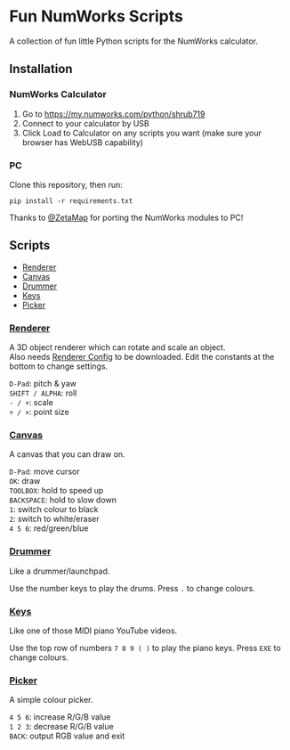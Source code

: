 # Fun NumWorks Scripts
A collection of fun little Python scripts for the NumWorks calculator.  


## Installation

### NumWorks Calculator

1. Go to https://my.numworks.com/python/shrub719
1. Connect to your calculator by USB 
2. Click Load to Calculator on any scripts you want (make sure your browser has WebUSB capability)

### PC
Clone this repository, then run:
```
pip install -r requirements.txt 
```
Thanks to [@ZetaMap](https://github.com/ZetaMap) for porting the NumWorks modules to PC!


## Scripts

- [Renderer](#renderer)
- [Canvas](#canvas)
- [Drummer](#drummer)
- [Keys](#keys)
- [Picker](#picker)

### [Renderer](https://my.numworks.com/python/shrub719/renderer)
A 3D object renderer which can rotate and scale an object.  
Also needs [Renderer Config](https://my.numworks.com/python/shrub719/r_config) to be downloaded. Edit the constants
at the bottom to change settings.

`D-Pad`: pitch & yaw  
`SHIFT / ALPHA`: roll  
`- / +`: scale  
`÷ / ×`: point size 

### [Canvas](https://my.numworks.com/python/shrub719/canvas)
A canvas that you can draw on.

`D-Pad`: move cursor  
`OK`: draw  
`TOOLBOX`: hold to speed up  
`BACKSPACE`: hold to slow down  
`1`: switch colour to black  
`2`: switch to white/eraser  
`4 5 6`: red/green/blue

### [Drummer](https://my.numworks.com/python/shrub719/drummer)
Like a drummer/launchpad.

Use the number keys to play the drums. Press `.` to change colours.

### [Keys](https://my.numworks.com/python/shrub719/keys)
Like one of those MIDI piano YouTube videos.

Use the top row of numbers `7 8 9 ( )` to play the piano keys. Press `EXE` to change colours.

### [Picker](https://my.numworks.com/python/shrub719/picker)
A simple colour picker.

`4 5 6`: increase R/G/B value  
`1 2 3`: decrease R/G/B value  
`BACK`: output RGB value and exit
